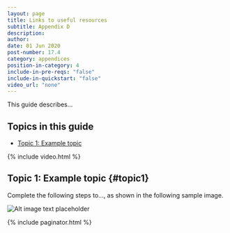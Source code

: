 ```yaml
---
layout: page
title: Links to useful resources
subtitle: Appendix D
description:
author:
date: 01 Jun 2020
post-number: 17.4
category: appendices
position-in-category: 4
include-in-pre-reqs: "false"
include-in-quickstart: "false"
video_url: "none"
---
```


This guide describes...

## Topics in this guide

- [Topic 1: Example topic](#topic1)

{% include video.html %}

## Topic 1: Example topic {#topic1}

Complete the following steps to..., as shown in the following sample image.

![Alt image text placeholder](../assets/images/17-appendices/d-useful/img-placeholder.png)

{% include paginator.html %}
